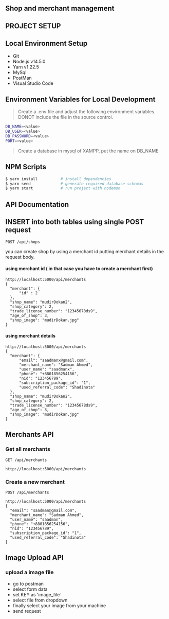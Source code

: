 ## Shop and merchant management 

## PROJECT SETUP

## Local Environment Setup
- Git
- Node.js v14.5.0
- Yarn v1.22.5
- MySql
- PostMan
- Visual Studio Code

## Environment Variables for Local Development

> Create a .env file and adjust the following environment variables. DONOT include the file in the source control.

```bash
DB_NAME=<value>
DB_USER=<value>
DB_PASSWORD=<value>
PORT=<value>
```

> Create a database in mysql of XAMPP, put the name on DB_NAME
> 
## NPM Scripts

```bash
$ yarn install          # install dependencies
$ yarn seed             # generate required database schemas
$ yarn start            # run project with nodemon
```

## API Documentation

## INSERT into both tables using single POST request

`POST /api/shops`

you can create shop by using a merchant id putting merchant details in the request body.
  
  #### using merchant id ( in that case you have to create a merchant first)
    http://localhost:5000/api/merchants
    {
      "merchant": {
          "id" : 2
      },
      "shop_name": "mudirDokan2",
      "shop_category": 2,
      "trade_license_number": "12345678ds9",
      "age_of_shop": 3,
      "shop_image": "mudirDokan.jpg"
    }
  #### using merchant details
    http://localhost:5000/api/merchants
    {
      "merchant": {
          "email": "saadmanx@gmail.com",
          "merchant_name": "Sadman Ahmed",
          "user_name": "saadmanx",
          "phone": "+8801856254156",
          "nid": "123456789",
          "subscription_package_id": "1",
          "used_referral_code": "Shadinota"
      },
      "shop_name": "mudirDokan2",
      "shop_category": 2,
      "trade_license_number": "12345678ds9",
      "age_of_shop": 3,
      "shop_image": "mudirDokan.jpg"
    }


## Merchants API

### Get all merchants

`GET /api/merchants`

    http://localhost:5000/api/merchants


### Create a new merchant

`POST /api/merchants`

    http://localhost:5000/api/merchants
    {
      "email": "saadman@gmail.com",
      "merchant_name": "Sadman Ahmed",
      "user_name": "saadman",
      "phone": "+8801856254156",
      "nid": "123456789",
      "subscription_package_id": "1",
      "used_referral_code": "Shadinota"
    }


## Image Upload API

### upload a image file
- go to postman
- select form data
- set KEY as 'image_file`
- select file from dropdown
- finally select your image from your machine
- send request
